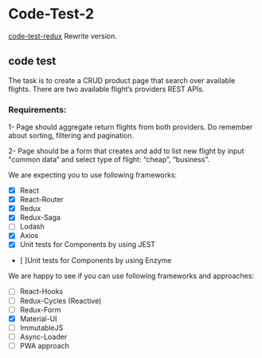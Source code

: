# Code-Test-2

[code-test-redux](https://github.com/chochinlu/code-test-redux) Rewrite version.

## code test

The task is to create a CRUD product page that search over available flights.
There are two available flight’s providers REST APIs.

### Requirements:

1- Page should aggregate return flights from both providers. Do remember about sorting, filtering and pagination.

2- Page should be a form that creates and add to list new flight by input "common data” and select type of flight: “cheap”, “business".

We are expecting you to use following frameworks:

- [x] React
- [x] React-Router
- [x] Redux
- [x] Redux-Saga
- [ ] Lodash
- [x] Axios
- [x] Unit tests for Components by using JEST
- [ ]Unit tests for Components by using Enzyme

We are happy to see if you can use following frameworks and approaches:

- [ ] React-Hooks
- [ ] Redux-Cycles (Reactive)
- [ ] Redux-Form
- [x] Material-UI
- [ ] ImmutableJS
- [ ] Async-Loader
- [ ] PWA approach
